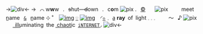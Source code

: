 ->![div](https://media.discordapp.net/attachments/1132322085532868608/1138812349051064341/ezgif.com-gif-maker_1.jpg?width=754&height=101)<-
->⠀⌒ w**w**w⠀.⠀~~s~~hut—~~d~~own⠀.⠀c**o**m ![pix](https://media.discordapp.net/attachments/1132322085532868608/1138489612201885756/ezgif.com-gif-maker_13.gif?width=31&height=31) .⠀[©](shut-down)⠀⠀
![pix](https://media.discordapp.net/attachments/1132322085532868608/1138486417773838436/ezgif-3-98e837daac.png?width=104&height=32)⠀⠀ ⠀meet n̲ame⠀[`&`]()⠀n̲ame ⊹ ˚⠀
[![img](https://media.discordapp.net/attachments/877634429940539412/1138409018495352882/Untitled644_20230808125044.png?width=150&height=150)](unize) [`♡`]() [![img](https://media.discordapp.net/attachments/877634429940539412/1138409019048984626/Untitled644_20230808125040.png?width=150&height=150)](unize)
 ⠀◜[`⟡`](https://open.spotify.com/track/5oEoZdIrz0izZwqFCy6gDa?si=de82857ef8654b8b)﹒ a̲ **ray** of light  𓈒 𓈒 𓈒 ⠀⠀⠀〜⠀♪ ![pix](https://64.media.tumblr.com/d7e82811be23bd9a265870d0b72b1c8e/bccc40ed14768081-b7/s75x75_c1/f68fd2752933755c3bd3d89f0335afe96cae447d.gifv) ⠀⠀
i͟l͟l͟u͟minating the c͟h͟a͟o͟t͟i͟c [`iNTERNET`](https://open.spotify.com/track/5oEoZdIrz0izZwqFCy6gDa?si=de82857ef8654b8b)◞
![div](https://media.discordapp.net/attachments/1132322085532868608/1138501367955193945/ezgif.com-gif-maker_15.gif?width=421&height=25)<-